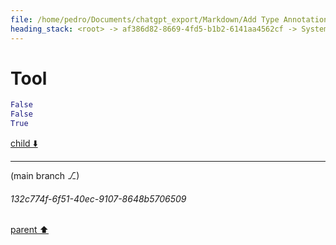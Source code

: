 ```yaml
---
file: /home/pedro/Documents/chatgpt_export/Markdown/Add Type Annotations to Meta.md
heading_stack: <root> -> af386d82-8669-4fd5-b1b2-6141aa4562cf -> System -> c2b49af7-74a2-4c92-a3e7-7d96aa50c9da -> System -> aaa24294-ad58-49fe-afce-ac71c5587460 -> User -> 42890c8a-58d9-4ccd-94b1-4878473cde35 -> Assistant -> 3e355077-7883-441e-a7ef-b2ee760764b2 -> Tool -> 52f1cc39-877e-4d9a-ac1b-c541879a08dd -> Assistant -> aaa297cf-5bd6-4e88-99ad-9565a3dcb295 -> User -> 2bf19926-04c4-4b5a-8ffa-177a1048e973 -> Assistant -> Potential Improvements: -> Alternative Approaches: -> aaa2dc72-e173-4e29-a3bf-a8f3afc99dbc -> User -> eef764cb-fb2f-4404-b894-e7fcc3fb26dc -> Assistant -> aaa22ddd-7040-4e6b-8d0f-1cdaada248a3 -> User -> 6b703758-4354-4dec-94b2-03d23186107e -> Assistant -> ae6e0bae-51a7-416c-b7e4-96bf9dbd0fe4 -> Tool -> fa982528-7689-40e2-9903-52ec73241220 -> Assistant -> cbe27829-9081-473b-8f83-d1dc632b4a42 -> Assistant -> c3eba745-e223-40b8-bf47-12465915d552 -> Tool
---
```

# Tool

```python
False
False
True

```

[child ⬇️](#132c774f-6f51-40ec-9107-8648b5706509)

---

(main branch ⎇)
###### 132c774f-6f51-40ec-9107-8648b5706509
[parent ⬆️](#c3eba745-e223-40b8-bf47-12465915d552)
